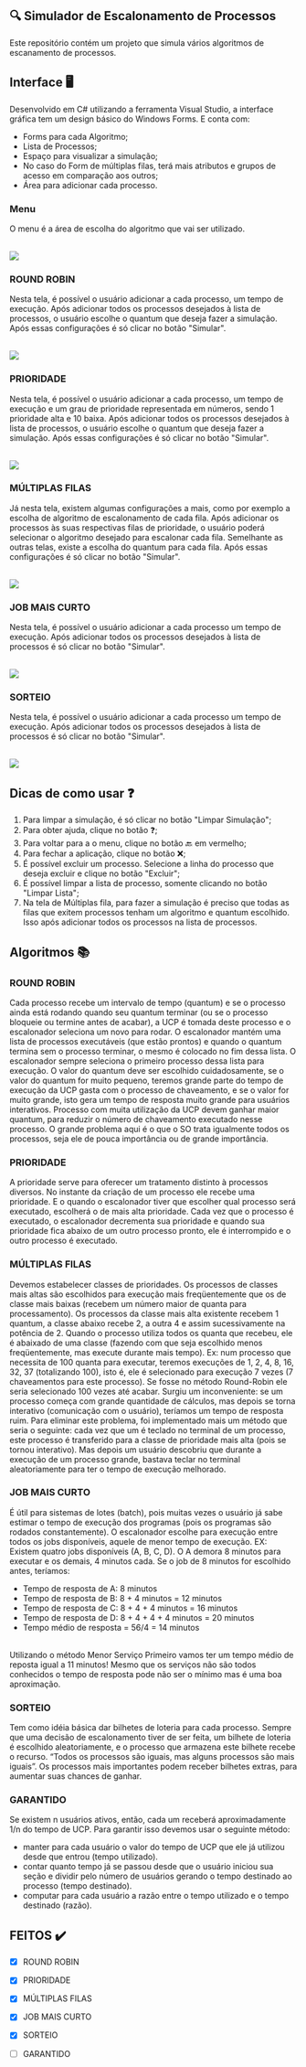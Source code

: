 ## :mag: Simulador de Escalonamento de Processos
Este repositório contém um projeto que simula vários algoritmos de escanamento de processos.

## Interface :desktop_computer:<br>
 Desenvolvido em C# utilizando a ferramenta Visual Studio, a interface gráfica tem um design básico do Windows Forms. E conta com:
 - Forms para cada Algoritmo;
 - Lista de Processos;
 - Espaço para visualizar a simulação;
 - No caso do Form de múltiplas filas, terá mais atributos e grupos de acesso em comparação aos outros;
 - Área para adicionar cada processo.
 
 ### Menu
  O menu é a área de escolha do algoritmo que vai ser utilizado.
  
<br><img src="imgs/menu.JPG"/><br>
### ROUND ROBIN
 Nesta tela, é possível o usuário adicionar a cada processo, um tempo de execução. Após adicionar todos os processos desejados à lista de processos, o usuário escolhe o quantum
que deseja fazer a simulação. Após essas configurações é só clicar no botão "Simular".

<br><img src="imgs/roundRobin.JPG"/><br>
### PRIORIDADE
 Nesta tela, é possível o usuário adicionar a cada processo, um tempo de execução e um grau de prioridade representada em números, sendo 1 prioridade alta e 10 baixa. Após adicionar todos os processos desejados à lista de processos, o usuário escolhe o quantum
que deseja fazer a simulação. Após essas configurações é só clicar no botão "Simular".

<br><img src="imgs/prioridade.JPG"/><br>
### MÚLTIPLAS FILAS
 Já nesta tela, existem algumas configurações a mais, como por exemplo a escolha de algoritmo de escalonamento de cada fila. Após adicionar os processos às suas respectivas filas de prioridade, o usuário poderá selecionar o algoritmo desejado para escalonar cada fila. Semelhante as outras telas, existe a escolha do quantum para cada fila. Após essas configurações é só clicar no botão "Simular".
 
<br><img src="imgs/multiplasFilas.JPG"/><br>
### JOB MAIS CURTO
 Nesta tela, é possível o usuário adicionar a cada processo um tempo de execução. Após adicionar todos os processos desejados à lista de processos é só clicar no botão "Simular".
 
<br><img src="imgs/jobMaisCurto.JPG"/><br>
### SORTEIO
 Nesta tela, é possível o usuário adicionar a cada processo um tempo de execução. Após adicionar todos os processos desejados à lista de processos é só clicar no botão "Simular".
 
<br><img src="imgs/sorteio.JPG"/><br>


## Dicas de como usar :question:
 1. Para limpar a simulação, é só clicar no botão "Limpar Simulação";
 2. Para obter ajuda, clique no botão :question:;
 3. Para voltar para a o menu, clique no botão :back: em vermelho;
 4. Para fechar a aplicação, clique no botão :x:;
 5. É possível excluir um processo. Selecione a linha do processo que deseja excluir e clique no botão "Excluir";
 6. É possível limpar a lista de processo, somente clicando no botão "Limpar Lista";
 7. Na tela de Múltiplas fila, para fazer a simulação é preciso que todas as filas que exitem processos tenham um algoritmo e quantum escolhido. Isso após adicionar todos os processos na lista de processos.
 
 
## Algoritmos :books:
### ROUND ROBIN
  Cada processo recebe um intervalo de tempo (quantum) e se o processo ainda está rodando quando seu quantum terminar (ou se o processo bloqueie ou termine antes de acabar), a UCP é tomada deste processo e o escalonador seleciona um novo para rodar. O escalonador mantém uma lista de processos executáveis (que estão prontos) e quando o quantum termina sem o processo terminar, o mesmo é colocado no fim dessa lista. O escalonador sempre seleciona o primeiro processo dessa lista para execução. O valor do quantum deve ser escolhido cuidadosamente, se o valor do quantum for muito pequeno, teremos grande parte do tempo de execução da UCP gasta com o processo de chaveamento, e se o valor for muito grande, isto gera um tempo de resposta muito grande para usuários interativos. Processo com muita utilização da UCP devem ganhar maior quantum, para reduzir o número de chaveamento executado nesse processo. O grande problema aqui é o que o SO trata igualmente todos os processos, seja ele de pouca importância ou de grande importância.
  
### PRIORIDADE
  A prioridade serve para oferecer um tratamento distinto à processos diversos. No instante da criação de um processo ele recebe uma prioridade. E o quando o escalonador tiver que escolher qual processo será executado, escolherá o de mais alta prioridade. Cada vez que o processo é executado, o escalonador decrementa sua prioridade e quando sua prioridade fica abaixo de um outro processo pronto, ele é interrompido e o outro processo é executado.
  
### MÚLTIPLAS FILAS
  Devemos estabelecer classes de prioridades. Os processos de classes mais altas são escolhidos para execução mais freqüentemente que os de classe mais baixas (recebem um número maior de quanta para processamento). Os processos da classe mais alta existente recebem 1 quantum, a classe abaixo recebe 2, a outra 4 e assim sucessivamente na potência de 2. Quando o processo utiliza todos os quanta que recebeu, ele é abaixado de uma classe (fazendo com que seja escolhido menos freqüentemente, mas execute durante mais tempo). Ex: num processo que necessita de 100 quanta para executar, teremos execuções de 1, 2, 4, 8, 16, 32, 37 (totalizando 100), isto é, ele é selecionado para execução 7 vezes (7 chaveamentos para este processo). Se fosse no método Round-Robin ele seria selecionado 100 vezes até acabar. Surgiu um inconveniente: se um processo começa com grande quantidade de cálculos, mas depois se torna interativo (comunicação com o usuário), teríamos um tempo de resposta ruim. Para eliminar este problema, foi implementado mais um método que seria o seguinte: cada vez que um é teclado no terminal de um processo, este processo é transferido para a classe de prioridade mais alta (pois se tornou interativo). Mas depois um usuário descobriu que durante a execução de um processo grande, bastava teclar no terminal aleatoriamente para ter o tempo de execução melhorado.
  
### JOB MAIS CURTO
  É útil para sistemas de lotes (batch), pois muitas vezes o usuário já sabe estimar o tempo de execução dos programas (pois os programas são rodados constantemente). O escalonador escolhe para execução entre todos os jobs disponíveis, aquele de menor tempo de execução. EX: Existem quatro jobs disponíveis (A, B, C, D). O A demora 8 minutos para executar e os demais, 4 minutos cada. Se o job de 8 minutos for escolhido antes, teríamos:

- Tempo de resposta de A: 8 minutos
- Tempo de resposta de B: 8 + 4 minutos = 12 minutos
- Tempo de resposta de C: 8 + 4 + 4 minutos = 16 minutos
- Tempo de resposta de D: 8 + 4 + 4 + 4 minutos = 20 minutos
- Tempo médio de resposta = 56/4 = 14 minutos
<br>
  Utilizando o método Menor Serviço Primeiro vamos ter um tempo médio de reposta igual a 11 minutos! Mesmo que os serviços não são todos conhecidos o tempo de resposta pode não ser o mínimo mas é uma boa aproximação.
  
### SORTEIO
  Tem como idéia básica dar bilhetes de loteria para cada processo. Sempre que uma decisão de escalonamento tiver de ser feita, um bilhete de loteria é escolhido aleatoriamente, e o processo que armazena este bilhete recebe o recurso. “Todos os processos são iguais, mas alguns processos são mais iguais”. Os processos mais importantes
podem receber bilhetes extras, para aumentar suas chances de ganhar. 

### GARANTIDO
  Se existem n usuários ativos, então, cada um receberá aproximadamente 1/n do tempo de UCP. Para garantir isso devemos usar o seguinte método:

- manter para cada usuário o valor do tempo de UCP que ele já utilizou desde que entrou (tempo utilizado).
- contar quanto tempo já se passou desde que o usuário iniciou sua seção e dividir pelo número de usuários gerando o tempo destinado ao processo (tempo destinado).
- computar para cada usuário a razão entre o tempo utilizado e o tempo destinado (razão).

## FEITOS :heavy_check_mark:

- [x] ROUND ROBIN
- [x] PRIORIDADE
- [x] MÚLTIPLAS FILAS
- [x] JOB MAIS CURTO
- [x] SORTEIO
- [ ] GARANTIDO

